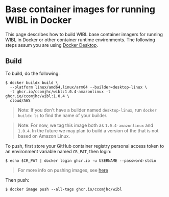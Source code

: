 # Base container images for running WIBL in Docker
This page describes how to build WIBL base container imagers for running WIBL
in Docker or other container runtime environments. The following steps
assum you are using [Docker Desktop](https://www.docker.com/products/docker-desktop/).

## Build
To build, do the following:
```shell
$ docker buildx build \
  --platform linux/amd64,linux/arm64 --builder=desktop-linux \
  -t ghcr.io/ccomjhc/wibl:1.0.4-amazonlinux -t ghcr.io/ccomjhc/wibl:1.0.4 \
  cloud/AWS
```

> Note: If you don't have a builder named `desktop-linux`, run `docker buildx ls`
> to find the name of your builder.

> Note: For now, we tag this image both as `1.0.4-amazonlinux` and 
> `1.0.4`. In the future we may plan to build a version of the that is
> not based on Amazon Linux.

To push, first store your GitHub container registry personal access token to
an environment variable named `CR_PAT`, then login:
```shell
$ echo $CR_PAT | docker login ghcr.io -u USERNAME --password-stdin
```

> For more info on pushing images, see [here](https://docs.github.com/en/packages/working-with-a-github-packages-registry/working-with-the-container-registry#pushing-container-images)

Then push:
```shell
$ docker image push --all-tags ghcr.io/ccomjhc/wibl
```
